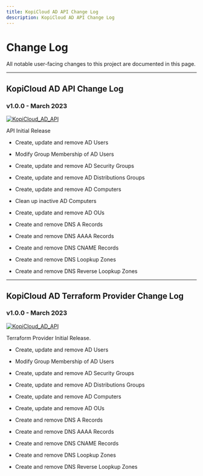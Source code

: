 ```yaml
---
title: KopiCloud AD API Change Log
description: KopiCloud AD API Change Log
---
```


# Change Log

All notable user-facing changes to this project are documented in this page.

----

## KopiCloud AD API Change Log

### v1.0.0 - March 2023

[![KopiCloud_AD_API](https://img.shields.io/badge/kopiCloud_ad-v1.0+-blueviolet.svg)](https://www.kopicloud-ad-api.com)

API Initial Release

- Create, update and remove AD Users

- Modify Group Membership of AD Users

- Create, update and remove AD Security Groups

- Create, update and remove AD Distributions Groups

- Create, update and remove AD Computers

- Clean up inactive AD Computers

- Create, update and remove AD OUs

- Create and remove DNS A Records

- Create and remove DNS AAAA Records

- Create and remove DNS CNAME Records

- Create and remove DNS Loopkup Zones

- Create and remove DNS Reverse Loopkup Zones

----

## KopiCloud AD Terraform Provider Change Log

### v1.0.0 - March 2023

[![KopiCloud_AD_API](https://img.shields.io/badge/kopiCloud_ad-v1.0+-blueviolet.svg)](https://www.kopicloud-ad-api.com)

Terraform Provider Initial Release.

- Create, update and remove AD Users

- Modify Group Membership of AD Users

- Create, update and remove AD Security Groups

- Create, update and remove AD Distributions Groups

- Create, update and remove AD Computers

- Create, update and remove AD OUs

- Create and remove DNS A Records

- Create and remove DNS AAAA Records

- Create and remove DNS CNAME Records

- Create and remove DNS Loopkup Zones

- Create and remove DNS Reverse Loopkup Zones
